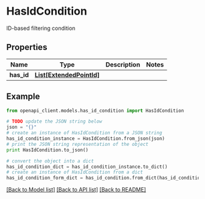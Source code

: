 # HasIdCondition

ID-based filtering condition

## Properties
Name | Type | Description | Notes
------------ | ------------- | ------------- | -------------
**has_id** | [**List[ExtendedPointId]**](ExtendedPointId.md) |  | 

## Example

```python
from openapi_client.models.has_id_condition import HasIdCondition

# TODO update the JSON string below
json = "{}"
# create an instance of HasIdCondition from a JSON string
has_id_condition_instance = HasIdCondition.from_json(json)
# print the JSON string representation of the object
print HasIdCondition.to_json()

# convert the object into a dict
has_id_condition_dict = has_id_condition_instance.to_dict()
# create an instance of HasIdCondition from a dict
has_id_condition_form_dict = has_id_condition.from_dict(has_id_condition_dict)
```
[[Back to Model list]](../README.md#documentation-for-models) [[Back to API list]](../README.md#documentation-for-api-endpoints) [[Back to README]](../README.md)


